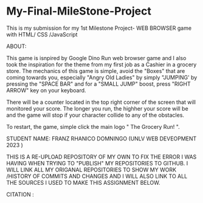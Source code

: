 # My-Final-MileStone-Project
This is my submission for my 1st Milestone Project- WEB BROWSER game with HTML/ CSS /JavaScript


ABOUT:

  This game is isnpired by Google Dino Run web browser game and I also took the inspiration for the theme from my first job as a Cashier in a grocery store. The mechanics of this game is simple, avoid the "Boxes" that are coming towards you, especially  "Angry Old Ladies" by simply "JUMPING' by pressing the "SPACE BAR" and for a "SMALL JUMP" boost, press "RIGHT ARROW" key on your keyboard.
 
  There will be a counter located in the top right corner of the screen that will monitored your score. The longer you run, the highher your score will be and the game will stop if your character collide to any of the obstacles. 
  
  To restart, the game, simple click the main logo " The Grocery Run! ".
  
  
  
  STUDENT NAME: FRANZ RHANICO DOMNINGO (UNLV WEB DEVEOPMENT 2023 )
  
  THIS IS A RE-UPLOAD REPOSITORY OF MY OWN TO FIX THE ERROR I WAS HAVING WHEN TRYING TO "PUBLISH" MY REPOSITORIES TO GITHUB. 
I WILL LINK ALL MY ORIGANAL REPOSITORIES TO SHOW MY WORK /HISTORY OF COMMITS AND CHANGES AND I WILL ALSO LINK TO ALL THE SOURCES I USED TO MAKE THIS ASSIGNMENT BELOW.
  
  
  
  
  
  CITATION :
  
  
  
  
  
